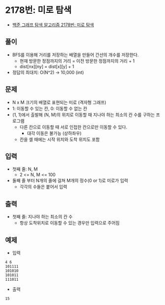 # 2178번: 미로 탐색
- [백준 그래프 탐색 알고리즘 2178번: 미로 탐색](https://www.acmicpc.net/problem/2178)

## 풀이
- BFS를 이용해 거리를 저장하는 배열을 만들어 간선의 개수를 저장한다.
  - 현재 방문한 정점까지의 거리 = 이전 방문한 정점까지의 거리 + 1
  - dist[nx][ny] = dist[x][y] + 1
- 정답의 최대치: O(N^2) -> 10,000 (int)

## 문제
- N x M 크기의 배열로 표현되는 미로 (격자형 그래프)
- 1: 이동할 수 있는 칸, 0: 이동할 수 없는 칸
- (1, 1)에서 출발해 (N, M)의 위치로 이동할 때 지나야 하는 최소의 칸 수를 구하는 프로그램
  - 다른 칸으로 이동할 때 서로 인접한 칸으로만 이동할 수 있다.
    - 대각 이동은 불가능 (상하좌우)
  - 칸을 셀 때에는 시작 위치와 도착 위치도 포함

## 입력
- 첫째 줄: N, M
  - 2 <= N, M <= 100
- 둘째 줄 부터 N개의 줄에 걸쳐 M개의 정수(0 or 1)로 미로가 입력
  - 각각의 수들은 붙어서 입력

## 출력
- 첫째 줄: 지나야 하는 최소의 칸 수
  - 항상 도착위치로 이동할 수 있는 경우만 입력으로 주어짐

## 예제
- 입력
```text
4 6
101111
101010
101011
111011
```
- 출력
```text
15
```

